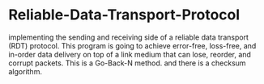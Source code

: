 # Reliable-Data-Transport-Protocol
implementing the sending and receiving side of a reliable data transport (RDT) protocol. 
This program is going to achieve error-free, loss-free, and in-order data delivery on top of a link medium that can lose, reorder, and corrupt packets. 
This is a Go-Back-N method.
and there is a checksum algorithm.
